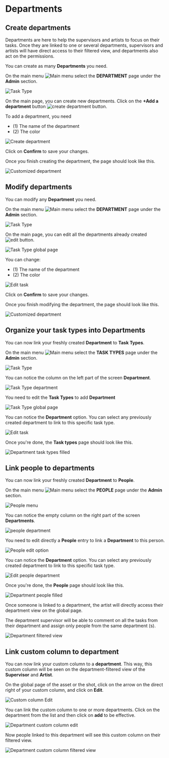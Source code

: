 # Departments

## Create departments

Departments are here to help the supervisors and artists to focus on their tasks.
Once they are linked to one or several departments, supervisors and artists will have direct access to their
 filtered view, and departments also act on the permissions.  

You can create as many **Departments** you need.

On the main menu ![Main menu](../img/getting-started/main_button.png) select the 
**DEPARTMENT** page under the **Admin** section.

![Task Type](../img/getting-started/deparment_menu.png)

On the main page, you can create new departments. Click on the **+Add a department** button
![create department button](../img/getting-started/create_department_button.png).

To add a department, you need 

- (1) The name of the department
- (2) The color

![Create department](../img/getting-started/create_department_detail.png)

Click on **Confirm** to save your changes.

Once you finish creating the department, the page should look like this.

![Customized department](../img/getting-started/customized_department.png)

## Modify departments

You can modify any **Department** you need.

On the main menu ![Main menu](../img/getting-started/main_button.png) select the 
**DEPARTMENT** page under the **Admin** section.

![Task Type](../img/getting-started/deparment_menu.png)

On the main page, you can edit all the departments already created 
![edit button](../img/getting-started/edit_button.png).

![Task Type global page](../img/getting-started/department_global.png)

You can change: 

- (1) The name of the department
- (2) The color


![Edit task](../img/getting-started/edit_department.png)

Click on **Confirm** to save your changes.

Once you finish modifying the department, the page should look like this.

![Customized department](../img/getting-started/customized_department.png)


## Organize your task types into Departments

You can now link your freshly created **Department** to **Task Types**.

On the main menu ![Main menu](../img/getting-started/main_button.png) select the 
**TASK TYPES** page under the **Admin** section.

![Task Type](../img/getting-started/menu_tasktype.png)


You can notice the column on the left part of the screen **Department**.

![Task Type department](../img/getting-started/tasktype_department_empty.png)

You need to edit the **Task Types** to add **Department**

![Task Type global page](../img/getting-started/task_type_global_edit.png)

You can notice the **Department** option. You can select any previously created department to link to this specific task type.

![Edit task](../img/getting-started/edit_task_deparment.png)


Once you're done, the **Task types** page should look like this.

![Department task types filled](../img/getting-started/Task_deparment_filled.png)


## Link people to departments

You can now link your freshly created **Department** to **People**.

On the main menu ![Main menu](../img/getting-started/main_button.png) select the 
**PEOPLE** page under the **Admin** section.

![People menu](../img/getting-started/main_menu_people.png)


You can notice the empty column on the right part of the screen **Departments**.

![people department](../img/getting-started/people_department_empty.png)

You need to edit directly a **People** entry to link a **Department** to this
person.

![People edit option](../img/getting-started/people_edit.png)

You can notice the **Department** option. You can select any previously created department to link to this specific task type.

![Edit people department](../img/getting-started/people_edit_department.png)


Once you're done, the **People** page should look like this.

![Department people filled](../img/getting-started/people_department_filled.png)

Once someone is linked to a department, the artist will directly access their department view on the global page.

The department supervisor will be able to comment on all the tasks from their department and assign only people from the same department (s).

![Department filtered view](../img/getting-started/department_filtered_view.png)


## Link custom column to department

You can now link your custom column to a **department**. This way, this custom column will be seen on the department-filtered view of the **Supervisor** and **Artist**.

On the global page of the asset or the shot, click on the arrow on the direct right of your custom column, and click on **Edit**.

![Custom column Edit](../img/getting-started/custom_column_edit.png)

You can link the custom column to one or more departments. Click on the department from the list and then click on **add** to be effective.

![Department custom column edit](../img/getting-started/custom_column_detail_department.png)

Now people linked to this department will see this custom column on their filtered view.

![Department custom column filtered view](../img/getting-started/department_filtered_view_column.png)
